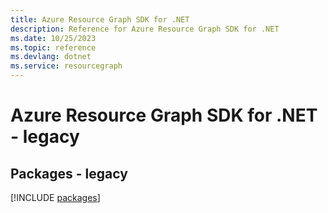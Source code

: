 ```yaml
---
title: Azure Resource Graph SDK for .NET
description: Reference for Azure Resource Graph SDK for .NET
ms.date: 10/25/2023
ms.topic: reference
ms.devlang: dotnet
ms.service: resourcegraph
---
```

# Azure Resource Graph SDK for .NET - legacy
## Packages - legacy
[!INCLUDE [packages](resource-graph-index.md)]